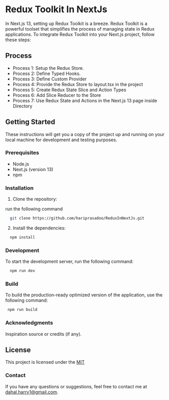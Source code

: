 # Redux Toolkit In NextJs

In Next.js 13, setting up Redux Toolkit is a breeze. Redux Toolkit is a powerful toolset that simplifies the process of managing state in Redux applications. To integrate Redux Toolkit into your Next.js project, follow these steps:

## Process 

- Process 1: Setup the Redux Store.
- Process 2: Define Typed Hooks.
- Process 3: Define Custom Provider
- Process 4: Provide the Redux Store to layout.tsx in the project 
- Process 5: Create Redux State Slice and Action Types
- Process 6: Add Slice Reducer to the Store
- Process 7: Use Redux State and Actions in the Next.js 13 page inside Directory


## Getting Started

These instructions will get you a copy of the project up and running on your local machine for development and testing purposes.

### Prerequisites

- Node.js 
- Next.js (version 13)
- npm 

### Installation

1. Clone the repository:

run the following command

```bash
  git clone https://github.com/hariprasadoo/ReduxInNextJs.git

```

2. Install the dependencies:

```bash
  npm install

```

### Development
To start the development server, run the following command:

```bash
  npm run dev

```

### Build
To build the production-ready optimized version of the application, use the following command:
```bash
 npm run build
```

### Acknowledgments
Inspiration source or credits (if any).


## License

This project is licensed under the [MIT](https://choosealicense.com/licenses/mit/)


### Contact
If you have any questions or suggestions, feel free to contact me at dahal.harry1@gmail.com.